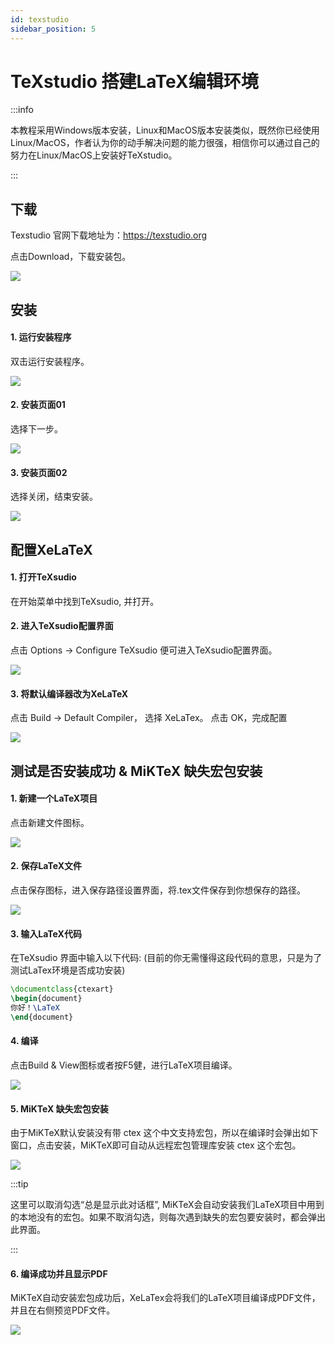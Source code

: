 ```yaml
---
id: texstudio
sidebar_position: 5
---
```


# TeXstudio 搭建LaTeX编辑环境

:::info

本教程采用Windows版本安装，Linux和MacOS版本安装类似，既然你已经使用Linux/MacOS，作者认为你的动手解决问题的能力很强，相信你可以通过自己的努力在Linux/MacOS上安装好TeXstudio。

:::

## 下载

Texstudio 官网下载地址为：https://texstudio.org

点击Download，下载安装包。

![](./img/texstudio_install_01.png)

## 安装

#### 1. 运行安装程序
双击运行安装程序。

![](./img/texstudio_install_02.png)

#### 2. 安装页面01
选择下一步。

![](./img/texstudio_install_03.png)

#### 3. 安装页面02
选择关闭，结束安装。

![](./img/texstudio_install_04.png)

## 配置XeLaTeX

#### 1. 打开TeXsudio
在开始菜单中找到TeXsudio, 并打开。

#### 2. 进入TeXsudio配置界面

点击 Options -> Configure TeXsudio 便可进入TeXsudio配置界面。

![](./img/texstudio_install_05.png)

#### 3. 将默认编译器改为XeLaTeX

点击 Build -> Default Compiler， 选择 XeLaTex。 点击 OK，完成配置

![](./img/texstudio_install_06.png)

## 测试是否安装成功 & MiKTeX 缺失宏包安装

#### 1. 新建一个LaTeX项目
点击新建文件图标。

![](./img/texstudio_new_01.png)

#### 2. 保存LaTeX文件
点击保存图标，进入保存路径设置界面，将.tex文件保存到你想保存的路径。

![](./img/texstudio_new_02.png)


#### 3. 输入LaTeX代码
在TeXsudio 界面中输入以下代码: (目前的你无需懂得这段代码的意思，只是为了测试LaTex环境是否成功安装)

```latex showLineNumbers
\documentclass{ctexart}
\begin{document}
你好！\LaTeX
\end{document}
```

#### 4. 编译
点击Build & View图标或者按F5健，进行LaTeX项目编译。

![](./img/texstudio_new_03.png)


#### 5. MiKTeX 缺失宏包安装
由于MiKTeX默认安装没有带 ctex 这个中文支持宏包，所以在编译时会弹出如下窗口，点击安装，MiKTeX即可自动从远程宏包管理库安装 ctex 这个宏包。

![](./img/texstudio_install_07.png)

:::tip

这里可以取消勾选“总是显示此对话框”, MiKTeX会自动安装我们LaTeX项目中用到的本地没有的宏包。如果不取消勾选，则每次遇到缺失的宏包要安装时，都会弹出此界面。

:::



#### 6. 编译成功并且显示PDF
MiKTeX自动安装宏包成功后，XeLaTex会将我们的LaTeX项目编译成PDF文件，并且在右侧预览PDF文件。

![](./img/texstudio_new_04.png)